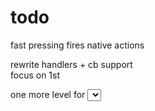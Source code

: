 # todo

<!-- make more modular: provide level and tabIndex as data-\*   -->
fast pressing fires native actions  
<!-- contain styles   -->
<!-- bring handlers to level folders?   -->
rewrite handlers + cb support  
focus on 1st  
<!-- find parend func   -->
<!-- choose type of element div/input...   -->
<!-- footer apears on click   -->
one more level for <select>  
change click simulator
add arrows  
full screen simulate  
try to avoid ref and see what happens  
try to return in hotkeys example  

